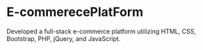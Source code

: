 # E-commerecePlatForm
Developed a full-stack e-commerce platform utilizing HTML, CSS, Bootstrap, PHP, jQuery, and JavaScript.
